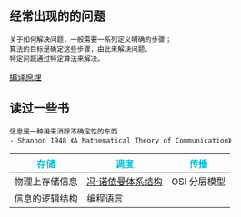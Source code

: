 ## 经常出现的的问题

```
关于如何解决问题，一般需要一系列定义明确的步骤；
算法的目标是确定这些步骤，由此来解决问题。
特定问题通过特定算法来解决。
```

[编译原理]()

## 读过一些书

```
信息是一种用来消除不确定性的东西
- Shannon 1948 《A Mathematical Theory of Communication》
```

<style>
    th {
        color:#00bcd4;
    }
    a{
        display: block;
    }
</style>

<table>
  <thead>
    <tr>
      <th>存储</th>
      <th>调度</th>
      <th>传播</th>
    </tr>
  </thead>
  <tbody>
    <tr>
      <td>物理上存储信息</td>
      <td>
      <a href="/" target="_blank">冯·诺依曼体系结构</a>
      </td>
      <td>OSI 分层模型</td>
    </tr>
    <tr>
      <td>信息的逻辑结构</td>
      <td>编程语言</td>
      <td></td>
    </tr>
  </tbody>
</table>
